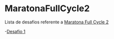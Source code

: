 # MaratonaFullCycle2

Lista de desafios referente a [Maratona Full Cycle 2](http://maratona.fullcycle.com.br/)

-[Desafio 1](Desafio1/README.md)